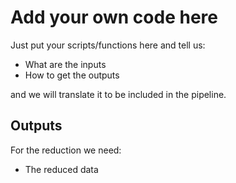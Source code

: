 # Add your own code here
Just put your scripts/functions here and tell us:
* What are the inputs
* How to get the outputs

and we will translate it to be included in the pipeline.

## Outputs
For the reduction we need:
* The reduced data
